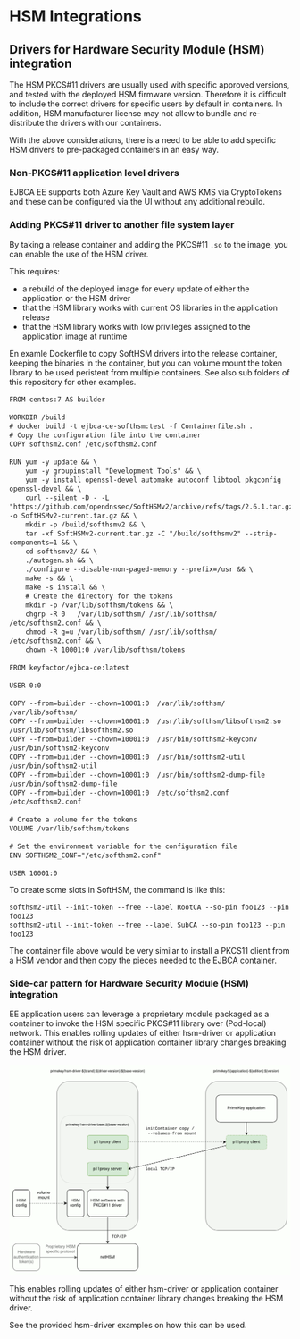 # HSM Integrations

## Drivers for Hardware Security Module (HSM) integration

The HSM PKCS#11 drivers are usually used with specific approved versions, and tested with the deployed HSM firmware version. Therefore it is difficult to include the correct drivers for specific users by default in containers. In addition, HSM manufacturer license may not allow to bundle and re-distribute the drivers with our containers.

With the above considerations, there is a need to be able to add specific HSM drivers to pre-packaged containers in an easy way.

### Non-PKCS#11 application level drivers

EJBCA EE supports both Azure Key Vault and AWS KMS via CryptoTokens and these can be configured via the UI without any additional rebuild.

### Adding PKCS#11 driver to another file system layer

By taking a release container and adding the PKCS#11 `.so` to the image, you can enable the use of the HSM driver.

This requires:
* a rebuild of the deployed image for every update of either the application or the HSM driver
* that the HSM library works with current OS libraries in the application release
* that the HSM library works with low privileges assigned to the application image at runtime

En examle Dockerfile to copy SoftHSM drivers into the release container, keeping the binaries in the container, but you can volume mount the token library to be used peristent from multiple containers. See also sub folders of this repository for other examples.

```
FROM centos:7 AS builder

WORKDIR /build
# docker build -t ejbca-ce-softhsm:test -f Containerfile.sh .
# Copy the configuration file into the container
COPY softhsm2.conf /etc/softhsm2.conf

RUN yum -y update && \
    yum -y groupinstall "Development Tools" && \
    yum -y install openssl-devel automake autoconf libtool pkgconfig openssl-devel && \
    curl --silent -D - -L "https://github.com/opendnssec/SoftHSMv2/archive/refs/tags/2.6.1.tar.gz" -o SoftHSMv2-current.tar.gz && \
    mkdir -p /build/softhsmv2 && \
    tar -xf SoftHSMv2-current.tar.gz -C "/build/softhsmv2" --strip-components=1 && \
    cd softhsmv2/ && \
    ./autogen.sh && \
    ./configure --disable-non-paged-memory --prefix=/usr && \
    make -s && \
    make -s install && \
    # Create the directory for the tokens
    mkdir -p /var/lib/softhsm/tokens && \
    chgrp -R 0   /var/lib/softhsm/ /usr/lib/softhsm/ /etc/softhsm2.conf && \
    chmod -R g=u /var/lib/softhsm/ /usr/lib/softhsm/ /etc/softhsm2.conf && \
    chown -R 10001:0 /var/lib/softhsm/tokens

FROM keyfactor/ejbca-ce:latest

USER 0:0

COPY --from=builder --chown=10001:0  /var/lib/softhsm/                  /var/lib/softhsm/
COPY --from=builder --chown=10001:0  /usr/lib/softhsm/libsofthsm2.so    /usr/lib/softhsm/libsofthsm2.so
COPY --from=builder --chown=10001:0  /usr/bin/softhsm2-keyconv          /usr/bin/softhsm2-keyconv
COPY --from=builder --chown=10001:0  /usr/bin/softhsm2-util             /usr/bin/softhsm2-util
COPY --from=builder --chown=10001:0  /usr/bin/softhsm2-dump-file        /usr/bin/softhsm2-dump-file
COPY --from=builder --chown=10001:0  /etc/softhsm2.conf                 /etc/softhsm2.conf

# Create a volume for the tokens
VOLUME /var/lib/softhsm/tokens

# Set the environment variable for the configuration file
ENV SOFTHSM2_CONF="/etc/softhsm2.conf"

USER 10001:0
```
To create some slots in SoftHSM, the command is like this:
```
softhsm2-util --init-token --free --label RootCA --so-pin foo123 --pin foo123
softhsm2-util --init-token --free --label SubCA --so-pin foo123 --pin foo123
```

The container file above would be very similar to install a PKCS11 client from a HSM vendor and then copy the pieces needed to the EJBCA container.

### Side-car pattern for Hardware Security Module (HSM) integration

EE application users can leverage a proprietary module packaged as a container to invoke the HSM specific PKCS#11 library over (Pod-local) network. This enables rolling updates of either hsm-driver or application container without the risk of application container library changes breaking the HSM driver.

<a href="hsm-driver-pattern.png"><img src="hsm-driver-pattern.png" width="720"/></a>

This enables rolling updates of either hsm-driver or application container without the risk of application container library changes breaking the HSM driver.

See the provided hsm-driver examples on how this can be used.
